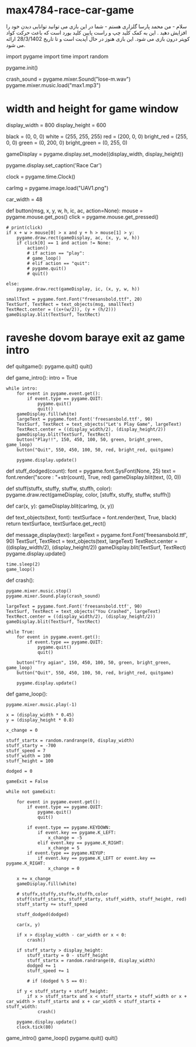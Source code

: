 # max4784-race-car-game 
سلام - من محمد پارسا گلزاری  هستم - شما در این بازی می توانید توانایی دیدن خود را افزایش دهید .
این به کمک کلید چپ و راست پایین کلید بورد است که باعث حرکت کواد کوپتر درون بازی می شود.
این بازی هنوز در حال آپدیت است و تا تاریخ 28/3/1402 ارائه می شود.


import pygame
import time
import random

pygame.init()

crash_sound = pygame.mixer.Sound("lose-m.wav")
pygame.mixer.music.load("max1.mp3")


# width and  height for game window
display_width = 800
display_height = 600

black = (0, 0, 0)
white = (255, 255, 255)
red = (200, 0, 0)
bright_red = (255, 0, 0)
green = (0, 200, 0)
bright_green = (0, 255, 0)


gameDisplay = pygame.display.set_mode((display_width, display_height))

pygame.display.set_caption('Race Car')

clock = pygame.time.Clock()

carImg = pygame.image.load("UAV1.png")

car_width = 48


def button(msg, x, y, w, h, ic, ac, action=None):
    mouse = pygame.mouse.get_pos()
    click = pygame.mouse.get_pressed()

    # print(click)
    if x + w > mouse[0] > x and y + h > mouse[1] > y:
        pygame.draw.rect(gameDisplay, ac, (x, y, w, h))
        if click[0] == 1 and action != None:
            action()
            # if action == "play":
            # game_loop()
            # elif action == "quit":
            # pygame.quit()
            # quit()

    else:
        pygame.draw.rect(gameDisplay, ic, (x, y, w, h))

    smallText = pygame.font.Font("freesansbold.ttf", 20)
    TextSurf, TextRect = text_objects(msg, smallText)
    TextRect.center = ((x+(w/2)), (y + (h/2)))
    gameDisplay.blit(TextSurf, TextRect)

# raveshe dovom baraye exit az game intro


def quitgame():
    pygame.quit()
    quit()


def game_intro():
    intro = True

    while intro:
        for event in pygame.event.get():
            if event.type == pygame.QUIT:
                pygame.quit()
                quit()
        gameDisplay.fill(white)
        largeText = pygame.font.Font('freesansbold.ttf', 90)
        TextSurf, TextRect = text_objects("Let's Play Game", largeText)
        TextRect.center = ((display_width/2), (display_height/2))
        gameDisplay.blit(TextSurf, TextRect)
        button("Play!!", 150, 450, 100, 50, green, bright_green, game_loop)
        button("Quit", 550, 450, 100, 50, red, bright_red, quitgame)

        pygame.display.update()


def stuff_dodged(count):
    font = pygame.font.SysFont(None, 25)
    text = font.render("score : "+str(count), True, red)
    gameDisplay.blit(text, (0, 0))


def stuff(stuffx, stuffy, stuffw, stuffh, color):
    pygame.draw.rect(gameDisplay, color, [stuffx, stuffy, stuffw, stuffh])


def car(x, y):
    gameDisplay.blit(carImg, (x, y))


def text_objects(text, font):
    textSurface = font.render(text, True, black)
    return textSurface, textSurface.get_rect()


def message_display(text):
    largeText = pygame.font.Font('freesansbold.ttf', 90)
    TextSurf, TextRect = text_objects(text, largeText)
    TextRect.center = ((display_width/2), (display_height/2))
    gameDisplay.blit(TextSurf, TextRect)
    pygame.display.update()

    time.sleep(2)
    game_loop()


def crash():

    pygame.mixer.music.stop()
    pygame.mixer.Sound.play(crash_sound)

    largeText = pygame.font.Font('freesansbold.ttf', 90)
    TextSurf, TextRect = text_objects("You Crashed", largeText)
    TextRect.center = ((display_width/2), (display_height/2))
    gameDisplay.blit(TextSurf, TextRect)

    while True:
        for event in pygame.event.get():
            if event.type == pygame.QUIT:
                pygame.quit()
                quit()

        button("Try agian", 150, 450, 100, 50, green, bright_green, game_loop)
        button("Quit", 550, 450, 100, 50, red, bright_red, quitgame)

        pygame.display.update()


def game_loop():

    pygame.mixer.music.play(-1)

    x = (display_width * 0.45)
    y = (display_height * 0.8)

    x_change = 0

    stuff_startx = random.randrange(0, display_width)
    stuff_starty = -700
    stuff_speed = 7
    stuff_width = 100
    stuff_height = 100

    dodged = 0

    gameExit = False

    while not gameExit:

        for event in pygame.event.get():
            if event.type == pygame.QUIT:
                pygame.quit()
                quit()

            if event.type == pygame.KEYDOWN:
                if event.key == pygame.K_LEFT:
                    x_change = -5
                elif event.key == pygame.K_RIGHT:
                    x_change = 5
            if event.type == pygame.KEYUP:
                if event.key == pygame.K_LEFT or event.key == pygame.K_RIGHT:
                    x_change = 0

        x += x_change
        gameDisplay.fill(white)

        # stuffx,stuffy,stuffw,stuffh,color
        stuff(stuff_startx, stuff_starty, stuff_width, stuff_height, red)
        stuff_starty += stuff_speed

        stuff_dodged(dodged)

        car(x, y)

        if x > display_width - car_width or x < 0:
            crash()

        if stuff_starty > display_height:
            stuff_starty = 0 - stuff_height
            stuff_startx = random.randrange(0, display_width)
            dodged += 1
            stuff_speed += 1

            # if (dodged % 5 == 0):

        if y < stuff_starty + stuff_height:
            if x > stuff_startx and x < stuff_startx + stuff_width or x + car_width > stuff_startx and x + car_width < stuff_startx + stuff_width:
                crash()

        pygame.display.update()
        clock.tick(80)


game_intro()
game_loop()
pygame.quit()
quit()
